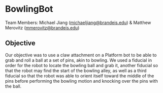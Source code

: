 # BowlingBot

Team Members: Michael Jiang (michaeljiang@brandeis.edu) & Matthew Merovitz (mmerovitz@brandeis.edu)


## Objective
Our objective was to use a claw attachment on a Platform bot to be able to grab and roll a ball at a set of pins, akin to bowling. We used a fiducial in order for the robot to locate the bowling ball and grab it, another fiducial so that the robot may find the start of the bowling alley, as well as a third fiducial so that the robot was able to orient itself toward the middle of the pins before performing the bowling motion and knocking over the pins with the ball.
